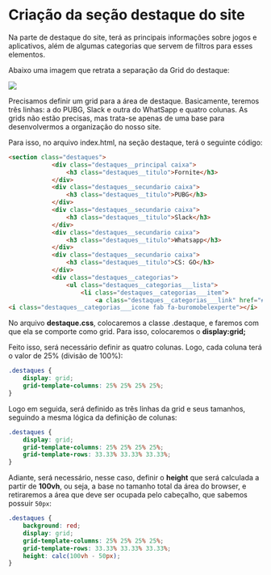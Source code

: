 # Criação da seção destaque do site 



Na parte de destaque do site, terá as principais informações sobre jogos e aplicativos, além de algumas categorias que servem de filtros para esses elementos.



Abaixo uma imagem que retrata a separação da Grid do destaque: 

![](C:\Users\User\Desktop\1_1_2_linhas+e+colounas.png)



Precisamos definir um grid para a área de destaque. Basicamente, teremos três linhas: a do PUBG, Slack e outra do WhatSapp e quatro colunas. As grids não estão precisas, mas trata-se apenas de uma base para desenvolvermos a organização do nosso site. 

Para isso, no arquivo index.html, na seção destaque, terá o seguinte código:



```html
<section class="destaques">
            <div class="destaques__principal caixa">
                <h3 class="destaques__titulo">Fornite</h3>
            </div>
            <div class="destaques__secundario caixa">
                <h3 class="destaques__titulo">PUBG</h3>
            </div>
            <div class="destaques__secundario caixa">
                <h3 class="destaques__titulo">Slack</h3>
            </div>
            <div class="destaques__secundario caixa">
                <h3 class="destaques__titulo">Whatsapp</h3>
            </div>
            <div class="destaques__secundario caixa">
                <h3 class="destaques__titulo">CS: GO</h3>
            </div>
            <div class="destaques__categorias">
                <ul class="destaques__categorias___lista">
                    <li class="destaques__categorias___item">
                        <a class="destaques__categorias___link" href="#">
<i class="destaques__categorias___icone fab fa-buromobelexperte"></i>
```



No arquivo **destaque.css**, colocaremos a classe .destaque, e faremos com que ela se comporte como grid. Para isso, colocaremos o **display:grid;**

Feito isso, será necessário definir as quatro colunas. Logo, cada coluna terá o valor de 25% (divisão de 100%):



```css
.destaques { 
    display: grid;
    grid-template-columns: 25% 25% 25% 25%;
}
```



Logo em seguida, será definido as três linhas da grid e seus tamanhos, seguindo a mesma lógica da definição de colunas:



```css
.destaques { 
    display: grid;
    grid-template-columns: 25% 25% 25% 25%;
    grid-template-rows: 33.33% 33.33% 33.33%; 
}
```



Adiante, será necessário, nesse caso, definir o **height** que será calculada a partir de **100vh**, ou seja, a base no tamanho total da área do browser, e retiraremos a área que deve ser ocupada pelo cabeçalho, que sabemos possuir `50px`:



```css
.destaques { 
    background: red;
    display: grid;
    grid-template-columns: 25% 25% 25% 25%;
    grid-template-rows: 33.33% 33.33% 33.33%;
    height: calc(100vh - 50px);
}
```



